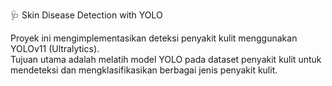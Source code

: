 🩺 Skin Disease Detection with YOLO

Proyek ini mengimplementasikan deteksi penyakit kulit menggunakan YOLOv11 (Ultralytics).  
Tujuan utama adalah melatih model YOLO pada dataset penyakit kulit untuk mendeteksi dan mengklasifikasikan berbagai jenis penyakit kulit.
